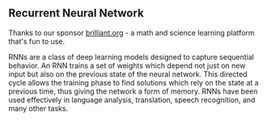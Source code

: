 ## Recurrent Neural Network

Thanks to our sponsor [brilliant.org](https://brilliant.org/dataskeptics) - a math and science learning platform that's fun to use.

RNNs are a class of deep learning models designed to capture sequential behavior.  An RNN trains a set of weights which depend not just on new input but also on the previous state of the neural network.  This directed cycle allows the training phase to find solutions which rely on the state at a previous time, thus giving the network a form of memory.  RNNs have been used effectively in language analysis, translation, speech recognition, and many other tasks.
